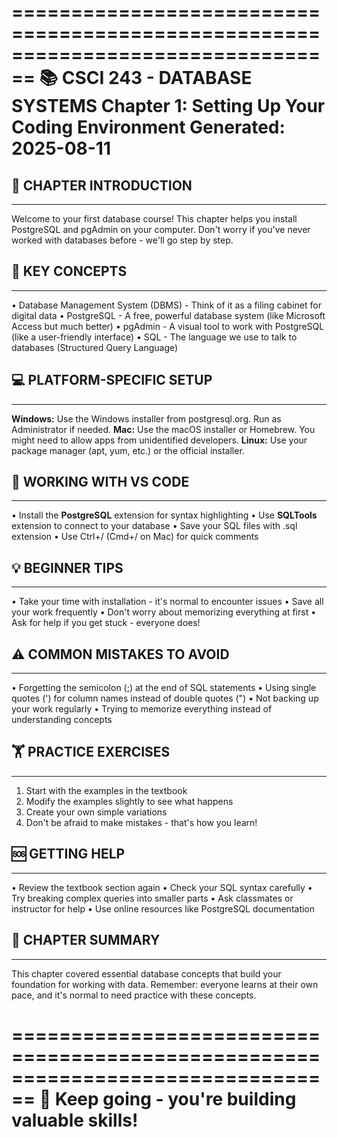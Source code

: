================================================================================
📚 CSCI 243 - DATABASE SYSTEMS
Chapter 1: Setting Up Your Coding Environment
Generated: 2025-08-11
================================================================================

## 🎯 CHAPTER INTRODUCTION
----------------------------------------
Welcome to your first database course! This chapter helps you install
PostgreSQL and pgAdmin on your computer. Don't worry if you've never worked
with databases before - we'll go step by step.

## 🔑 KEY CONCEPTS
----------------------------------------
• Database Management System (DBMS) - Think of it as a filing cabinet for
  digital data
• PostgreSQL - A free, powerful database system (like Microsoft Access but
  much better)
• pgAdmin - A visual tool to work with PostgreSQL (like a user-friendly
  interface)
• SQL - The language we use to talk to databases (Structured Query Language)

## 💻 PLATFORM-SPECIFIC SETUP
----------------------------------------
**Windows:** Use the Windows installer from postgresql.org. Run as Administrator if needed.
**Mac:** Use the macOS installer or Homebrew. You might need to allow apps from unidentified developers.
**Linux:** Use your package manager (apt, yum, etc.) or the official installer.

## 🔧 WORKING WITH VS CODE
----------------------------------------
• Install the **PostgreSQL** extension for syntax highlighting
• Use **SQLTools** extension to connect to your database
• Save your SQL files with .sql extension
• Use Ctrl+/ (Cmd+/ on Mac) for quick comments

## 💡 BEGINNER TIPS
----------------------------------------
• Take your time with installation - it's normal to encounter issues
• Save all your work frequently
• Don't worry about memorizing everything at first
• Ask for help if you get stuck - everyone does!

## ⚠️ COMMON MISTAKES TO AVOID
----------------------------------------
• Forgetting the semicolon (;) at the end of SQL statements
• Using single quotes (') for column names instead of double quotes (")
• Not backing up your work regularly
• Trying to memorize everything instead of understanding concepts

## 🏋️ PRACTICE EXERCISES
----------------------------------------
1. Start with the examples in the textbook
2. Modify the examples slightly to see what happens
3. Create your own simple variations
4. Don't be afraid to make mistakes - that's how you learn!

## 🆘 GETTING HELP
----------------------------------------
• Review the textbook section again
• Check your SQL syntax carefully
• Try breaking complex queries into smaller parts
• Ask classmates or instructor for help
• Use online resources like PostgreSQL documentation

## 📝 CHAPTER SUMMARY
----------------------------------------
This chapter covered essential database concepts that build your foundation
for working with data. Remember: everyone learns at their own pace, and
it's normal to need practice with these concepts.

================================================================================
🎉 Keep going - you're building valuable skills!
================================================================================